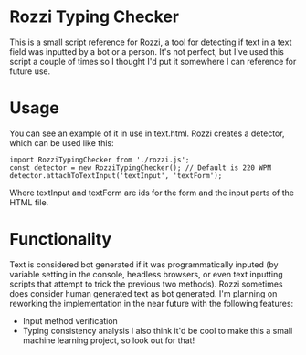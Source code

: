# Rozzi Typing Checker
This is a small script reference for Rozzi, a tool for detecting if text in a text field was inputted by a bot or a person. It's not perfect, but I've used this script a couple of times so I thought I'd put it somewhere I can reference for future use.
# Usage
You can see an example of it in use in text.html. Rozzi creates a detector, which can be used like this: 

    import RozziTypingChecker from './rozzi.js';
    const detector = new RozziTypingChecker(); // Default is 220 WPM
    detector.attachToTextInput('textInput', 'textForm');

Where textInput and textForm are ids for the form and the input parts of the HTML file.
# Functionality
Text is considered bot generated if it was programmatically inputed (by variable setting in the console, headless browsers, or even text inputting scripts that attempt to trick the previous two methods). Rozzi sometimes does consider human generated text as bot generated. I'm planning on reworking the implementation in the near future with the following features:
- Input method verification
- Typing consistency analysis 
I also think it'd be cool to make this a small machine learning project, so look out for that!